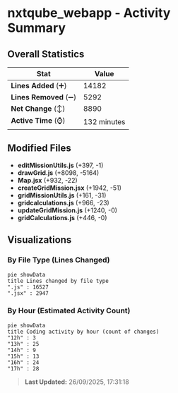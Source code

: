 # nxtqube_webapp - Activity Summary 

## Overall Statistics

| Stat                   | Value                                                             |
| ---------------------- | ----------------------------------------------------------------- |
| **Lines Added** (➕)   | 14182                                          |
| **Lines Removed** (➖) | 5292                                        |
| **Net Change** (↕)    | 8890                |
| **Active Time** (⌚)   | 132 minutes |


## Modified Files
- **editMissionUtils.js** (+397, -1)
- **drawGrid.js** (+8098, -5164)
- **Map.jsx** (+932, -22)
- **createGridMission.jsx** (+1942, -51)
- **gridMissionUtils.js** (+161, -31)
- **gridcalculations.js** (+966, -23)
- **updateGridMission.js** (+1240, -0)
- **gridCalculations.js** (+446, -0)

## Visualizations

### By File Type (Lines Changed)

```mermaid
pie showData
title Lines changed by file type
".js" : 16527
".jsx" : 2947
```

### By Hour (Estimated Activity Count)

```mermaid
pie showData
title Coding activity by hour (count of changes)
"12h" : 3
"13h" : 25
"14h" : 9
"15h" : 13
"16h" : 24
"17h" : 28
```


> **Last Updated:** 26/09/2025, 17:31:18